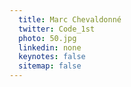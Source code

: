 ```yaml
---
  title: Marc Chevaldonné
  twitter: Code_1st
  photo: 50.jpg
  linkedin: none
  keynotes: false
  sitemap: false
---
```

